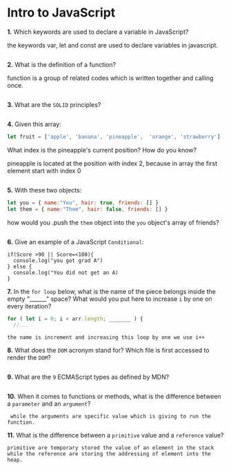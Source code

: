 # Intro to JavaScript

**1.** Which keywords are used to declare a variable in JavaScript?
<!-- enter you answer in the space below -->
the keywords var, let and const are used to declare variables in javascript.
```

```
**2.** What is the definition of a function?
<!-- enter you answer in the space below -->
function is a group of related codes which is written together and calling once.
```

```
**3.** What are the `SOLID` principles?
<!-- enter you answer in the space below -->
```

```
**4.** Given this array: 
```js
let fruit = ['apple', 'banana', 'pineapple',  'orange', 'strawberry']
``` 
What index is the pineapple's current position? How do you know?
<!-- enter you answer in the space below -->
pineapple is located at the position with index 2, because in array the first element start with index 0
```

```
**5.** With these two objects: 
```js
let you = { name:"You", hair: true, friends: [] }
let them = { name:"Them", hair: false, friends: [] }
```
how would you .push the `them` object into the `you` object's array of friends?
<!-- enter you answer in the space below -->
```

```

**6.** Give an example of a JavaScript `Conditional`:
<!-- enter you answer in the space below -->
```
if(Score >90 || Score=<100){
  console.log("you got grad A")
} else {
  console.log("You did not get an A)
}

```
**7.** In the `for loop` below, what is the name of the piece belongs inside the empty "______" space? What would you put here to increase `i` by one on every iteration?
```js
for ( let i = 0; i < arr.length; _______ ) {
  //...
```
<!-- enter you answer in the space below -->
```
the name is increment and increasing this loop by one we use i++
```
**8.** What does the `DOM` acronym stand for? Which file is first accessed to render the `DOM`?
<!-- enter you answer in the space below -->
```Document Object Model, the HTML file 
```

**9.** What are the `9` ECMAScript types as defined by MDN?
<!-- enter you answer in the space below -->
```String, number, boolean, undefined, null, symbol, BigInt, array, object and function
```
**10.** When it comes to functions or methods, what is the difference between a `parameter` and an `argument`?
<!-- enter you answer in the space below -->
```parameters are the placeholder for input that a function should receive it,
 while the arguments are specific value which is giving to run the function.
```
**11.** What is the difference between a `primitive` value and a `reference` value?
<!-- enter you answer in the space below -->
```
primitive are temporary stored the value of an element in the stack while the reference are storing the addressing of element into the heap.
```